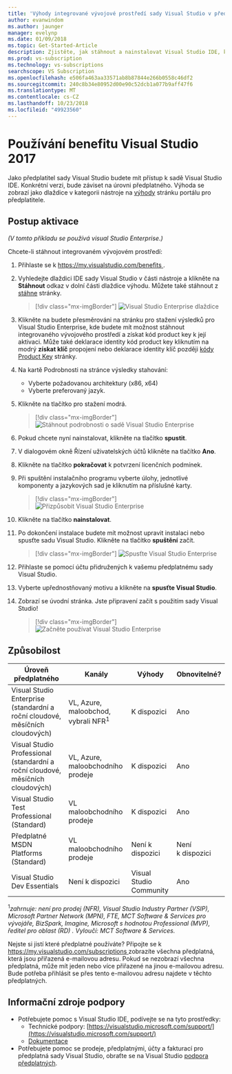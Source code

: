 ```yaml
---
title: 'Výhody integrované vývojové prostředí sady Visual Studio v předplatných: Visual Studio | Dokumentace Microsoftu'
author: evanwindom
ms.author: jaunger
manager: evelynp
ms.date: 01/09/2018
ms.topic: Get-Started-Article
description: Zjistěte, jak stáhnout a nainstalovat Visual Studio IDE, které jsou součástí vašeho předplatného sady Visual Studio.
ms.prod: vs-subscription
ms.technology: vs-subscriptions
searchscope: VS Subscription
ms.openlocfilehash: e506fa463aa33571ab8b87844e266b0558c46df2
ms.sourcegitcommit: 240c8b34e80952d00e90c52dcb1a077b9aff47f6
ms.translationtype: MT
ms.contentlocale: cs-CZ
ms.lasthandoff: 10/23/2018
ms.locfileid: "49923560"
---
```

# <a name="using-the-visual-studio-2017-benefit"></a>Používání benefitu Visual Studio 2017

Jako předplatitel sady Visual Studio budete mít přístup k sadě Visual Studio IDE.  Konkrétní verzi, bude záviset na úrovni předplatného.  Výhoda se zobrazí jako dlaždice v kategorii nástroje na [výhody](https://my.visualstudio.com/benefits?wt.mc_id=o~msft~docs) stránku portálu pro předplatitele.


## <a name="activation-steps"></a>Postup aktivace

*(V tomto příkladu se používá visual Studio Enterprise.)*

Chcete-li stáhnout integrovaném vývojovém prostředí:
1. Přihlaste se k [ https://my.visualstudio.com/benefits ](https://my.visualstudio.com/benefits?wt.mc_id=o~msft~docs).
2. Vyhledejte dlaždici IDE sady Visual Studio v části nástroje a klikněte na **Stáhnout** odkaz v dolní části dlaždice výhodu.  Můžete také stáhnout z [stáhne](https://my.visualstudio.com/downloads?wt.mc_id=o~msft~docs) stránky.
   > [!div class="mx-imgBorder"]
   > ![Visual Studio Enterprise dlaždice](_img/vs-ide-experience/vs-ide-tile.png)

3. Klikněte na budete přesměrováni na stránku pro stažení výsledků pro Visual Studio Enterprise, kde budete mít možnost stáhnout integrovaného vývojového prostředí a získat kód product key k její aktivaci. Může také deklarace identity kód product key kliknutím na modrý **získat klíč** propojení nebo deklarace identity klíč později [kódy Product Key](https://my.visualstudio.com/productkeys) stránky.
4. Na kartě Podrobnosti na stránce výsledky stahování:
   - Vyberte požadovanou architektury (x86, x64)
   - Vyberte preferovaný jazyk.
5. Klikněte na tlačítko pro stažení modrá.
   > [!div class="mx-imgBorder"]
   > ![Stáhnout podrobnosti o sadě Visual Studio Enterprise](_img/vs-ide-experience/vs-ide-download-details.png)
6. Pokud chcete nyní nainstalovat, klikněte na tlačítko **spustit**.
7. V dialogovém okně Řízení uživatelských účtů klikněte na tlačítko **Ano**.
8. Klikněte na tlačítko **pokračovat** k potvrzení licenčních podmínek.
9. Při spuštění instalačního programu vyberte úlohy, jednotlivé komponenty a jazykových sad je kliknutím na příslušné karty.
   > [!div class="mx-imgBorder"]
   > ![Přizpůsobit Visual Studio Enterprise](_img/vs-ide-experience/vs-ide-customize-install-cropped.png)

10. Klikněte na tlačítko **nainstalovat**.

11. Po dokončení instalace budete mít možnost upravit instalaci nebo spusťte sadu Visual Studio.  Klikněte na tlačítko **spuštění** začít.
    > [!div class="mx-imgBorder"]
    > ![Spusťte Visual Studio Enterprise](_img/vs-ide-experience/vs-ide-launch-cropped.png)

12. Přihlaste se pomocí účtu přidružených k vašemu předplatnému sady Visual Studio.

13. Vyberte upřednostňovaný motivu a klikněte na **spusťte Visual Studio**.

14. Zobrazí se úvodní stránka.  Jste připravení začít s použitím sady Visual Studio!
    > [!div class="mx-imgBorder"]
    > ![Začněte používat Visual Studio Enterprise](_img/vs-ide-experience/vs-ide-start-cropped.png)

## <a name="eligibility"></a>Způsobilost

| Úroveň předplatného                                                 |     Kanály                                            | Výhody                                                          | Obnovitelné?    |
|--------------------------------------------------------------------|---------------------------------------------------------|------------------------------------------------------------------|---------------|
| Visual Studio Enterprise (standardní a roční cloudové, měsíčních cloudových)   | VL, Azure, maloobchod, vybrali NFR<sup>1</sup> | K dispozici       |  Ano          |
| Visual Studio Professional (standardní a roční cloudové, měsíčních cloudových) | VL, Azure, maloobchodního prodeje                                       | K dispozici                                                            |  Ano          |
| Visual Studio Test Professional (Standard)                         | VL maloobchodního prodeje                                              | K dispozici                                             |  Ano         |
| Předplatné MSDN Platforms (Standard)                                          | VL maloobchodního prodeje                                              | Není k dispozici                                              |  Není k dispozici          |
| Visual Studio Dev Essentials | Není k dispozici  | Visual Studio Community |Ano |

<sup>1</sup>*zahrnuje: není pro prodej (NFR), Visual Studio Industry Partner (VSIP), Microsoft Partner Network (MPN), FTE, MCT Software & Services pro vývojáře, BizSpark, Imagine, Microsoft s hodnotou Professional (MVP), ředitel pro oblast (RD) .    Vyloučí: MCT Software & Services.*


Nejste si jistí které předplatné používáte?  Připojte se k [ https://my.visualstudio.com/subscriptions ](https://my.visualstudio.com/subscriptions?wt.mc_id=o~msft~docs) zobrazíte všechna předplatná, která jsou přiřazená e-mailovou adresu. Pokud se nezobrazí všechna předplatná, může mít jeden nebo více přiřazené na jinou e-mailovou adresu.  Bude potřeba přihlásit se přes tento e-mailovou adresu najdete v těchto předplatných.


## <a name="support-resources"></a>Informační zdroje podpory
-  Potřebujete pomoc s Visual Studio IDE, podívejte se na tyto prostředky:
    - Technické podpory: [https://visualstudio.microsoft.com/support/](https://visualstudio.microsoft.com/support/)
    - [Dokumentace](/visualstudio/)
-  Potřebujete pomoc se prodeje, předplatnými, účty a fakturací pro předplatná sady Visual Studio, obraťte se na Visual Studio [podpora předplatných](https://visualstudio.microsoft.com/subscriptions/support/).
